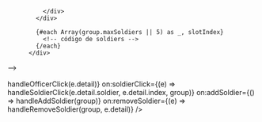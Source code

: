 <!-- ANTES: Integración del componente PatrolLayout en groups.svelte -->

<!-- En la sección de imports, agregar: -->
<script lang="ts">
  import PatrolLayout from '@/components/patrol-layout/patrol-layout.svelte';
  // ...otros imports existentes...
</script>

<!-- REEMPLAZAR esta sección: -->
<!--
          <div class="formation-container">
            <div class="formation-center officer-position">
              <div class="formation-slot officer-slot...">
                <!-- código del officer -->

              </div>
            </div>

            {#each Array(group.maxSoldiers || 5) as _, slotIndex}
              <!-- código de soldiers -->
            {/each}
          </div>

-->

<!-- CON esta nueva implementación: -->
<div class="patrol-layout-container">
  <PatrolLayout
    group={group}
    maxSoldiers={group.maxSoldiers || 6}
    on:officerClick={(e) => handleOfficerClick(e.detail)}
    on:soldierClick={(e) => handleSoldierClick(e.detail.soldier, e.detail.index, group)}
    on:addSoldier={() => handleAddSoldier(group)}
    on:removeSoldier={(e) => handleRemoveSoldier(group, e.detail)}
  />
</div>

<!-- Y agregar estas funciones al script: -->
<script lang="ts">
  // ...código existente...

  function handleOfficerClick(officer: GroupMember) {
    if (officer?.id) {
      openActorSheet(officer.id);
    }
  }

  function handleSoldierClick(soldier: GroupMember, index: number, group: Group) {
    if (soldier?.id) {
      openActorSheet(soldier.id);
    }
  }

  function handleAddSoldier(group: Group) {
    // Logic para agregar soldado (puede abrir dialog de selección)
    // o simplemente agregar un placeholder
    if (!group.soldiers) group.soldiers = [];

    // Ejemplo: agregar placeholder que se puede editar después
    const newSoldier: GroupMember = {
      id: `temp-${Date.now()}`,
      name: 'New Soldier',
      img: 'icons/svg/mystery-man.svg' // Default Foundry icon
    };

    group.soldiers.push(newSoldier);
    updateGroups(groups);
  }

  function handleRemoveSoldier(group: Group, index: number) {
    if (group.soldiers && group.soldiers[index]) {
      group.soldiers.splice(index, 1);
      updateGroups(groups);
    }
  }
</script>

<!-- Estilos adicionales si es necesario -->
<style>
  .patrol-layout-container {
    margin: 1rem 0;
    display: flex;
    justify-content: center;
  }
</style>
